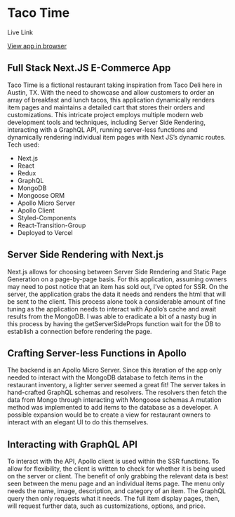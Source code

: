 # Taco Time

Live Link

[View app in browser](https://taco-time-nextjs.vercel.app/)

## Full Stack Next.JS E-Commerce App

Taco Time is a fictional restaurant taking inspiration from Taco Deli here in Austin, TX. With the need to showcase and allow customers to order an array of breakfast and lunch tacos, this application dynamically renders item pages and maintains a detailed cart that stores their orders and customizations. This intricate project employs multiple modern web development tools and techniques, including Server Side Rendering, interacting with a GraphQL API, running server-less functions and dynamically rendering individual item pages with Next JS’s dynamic routes. Tech used:

- Next.js
- React
- Redux
- GraphQL
- MongoDB
- Mongoose ORM
- Apollo Micro Server
- Apollo Client
- Styled-Components
- React-Transition-Group
- Deployed to Vercel

## Server Side Rendering with Next.js

Next.js allows for choosing between Server Side Rendering and Static Page Generation on a page-by-page basis. For this application, assuming owners may need to post notice that an item has sold out, I’ve opted for SSR. On the server, the application grabs the data it needs and renders the html that will be sent to the client. This process alone took a considerable amount of fine tuning as the application needs to interact with Apollo’s cache and await results from the MongoDB. I was able to eradicate a bit of a nasty bug in this process by having the getServerSideProps function wait for the DB to establish a connection before rendering the page.

## Crafting Server-less Functions in Apollo

The backend is an Apollo Micro Server. Since this iteration of the app only needed to interact with the MongoDB database to fetch items in the restaurant inventory, a lighter server seemed a great fit! The server takes in hand-crafted GraphQL schemas and resolvers. The resolvers then fetch the data from Mongo through interacting with Mongoose schemas.A mutation method was implemented to add items to the database as a developer. A possible expansion would be to create a view for restaurant owners to interact with an elegant UI to do this themselves.

## Interacting with GraphQL API

To interact with the API, Apollo client is used within the SSR functions. To allow for flexibility, the client is written to check for whether it is being used on the server or client. The benefit of only grabbing the relevant data is best seen between the menu page and an individual items page. The menu only needs the name, image, description, and category of an item. The GraphQL query then only requests what it needs. The full item display pages, then, will request further data, such as customizations, options, and price.
